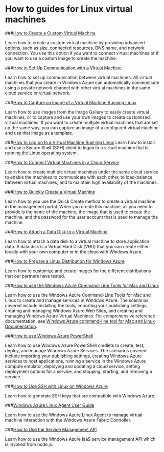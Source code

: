 <properties linkid="manage-linux-how-to-guides" urlDisplayName="How to guides" pageTitle="Windows Azure Linux virtual machine how-to guides" Title="Windows Azure Linux virtual machine how-to guides" metaKeywords="Azure Linux vms, Linux vms, Linux virtual machine" Description="Find topics about Linux virtual machines (VMs) on Windows Azure." metaCanonical="" disqusComments="0" umbracoNaviHide="0" />



<h1 id="guides">How to guides for Linux virtual machines</h1>




###[How to Create a Custom Virtual Machine](/en-us/manage/linux/common-tasks/upload-a-VHD/)

Learn how to create a custom virtual machine by providing advanced options, such as size, connected resources, DNS name, and network connection. You use this option if you want to connect virtual machines or if you want to use a custom image to create the machine.
 
###[How to Set Up Communication with a Virtual Machine](/en-us/manage/linux/how-to-guides/setup-endpoints/)
 
Learn how to set up communication between virtual machines. All virtual machines that you create in Windows Azure can automatically communicate using a private network channel with other virtual machines in the same cloud service or virtual network. 

###[How to Capture an Image of a Virtual Machine Running Linux](/en-us/manage/linux/how-to-guides/capture-an-image/)
 
Learn how to use images from the Image Gallery to easily create virtual machines, or to capture and use your own images to create customized virtual machines. If you want to create multiple virtual machines that are set up the same way, you can capture an image of a configured virtual machine and use that image as a template.

###[How to Log on to a Virtual Machine Running Linux](/en-us/manage/linux/how-to-guides/log-on-a-linux-vm/)
Learn how to install and use a Secure Shell (SSH) client to logon to a virtual machine that is running the Linux operating system. 

###[How to Connect Virtual Machines in a Cloud Service](/en-us/manage/linux/how-to-guides/connect-to-a-cloud-service/)
 
Learn how to create multiple virtual machines under the same cloud service to enable the machines to communicate with each other, to load-balance between virtual machines, and to maintain high availability of the machines.

###[How to Quickly Create a Virtual Machine](/en-us/manage/linux/how-to-guides/quickly-create-a-vm/)

Learn how to you use the Quick Create method to create a virtual machine in the management portal. When you create this machine, all you need to provide is the name of the machine, the image that is used to create the machine, and the password for the user account that is used to manage the machine.


###[How to Attach a Data Disk to a Virtual Machine](/en-us/manage/linux/how-to-guides/attach-a-disk/)

Learn how to attach a data disk to a virtual machine to store application data. A data disk is a Virtual Hard Disk (VHD) that you can create either locally with your own computer or in the cloud with Windows Azure. 

###[How to Prepare a Linux Distribution for Windows Azure](/en-us/manage/linux/how-to-guides/prepare-a-linux-distribution/)

Learn how to customize and create images for the different distributions that our partners have tested.



###[How to use the Windows Azure Command-Line Tools for Mac and Linux](/en-us/manage/linux/how-to-guides/command-line-tools/)

Learn how to use the Windows Azure Command-Line Tools for Mac and Linux to create and manage services in Windows Azure. The scenarios covered include installing the tools, importing your publishing settings, creating and managing Windows Azure Web Sites, and creating and managing Windows Azure Virtual Machines. For comprehensive reference documentation, see [Windows Azure command-line tool for Mac and Linux Documentation][reference-docs]. 


###[How to use Windows Azure PowerShell](/en-us/manage/linux/how-to-guides/powershell-cmdlets/)

Learn how to use Windows Azure PowerShell cmdlets to create, test, deploy, and manage Windows Azure Services. The scenarios covered include importing your publishing settings, creating Windows Azure services to host applications, running a service in the Windows Azure compute emulator, deploying and updating a cloud service, setting deployment options for a service, and stopping, starting, and removing a service.


###[How to Use SSH with Linux on Windows Azure](/en-us/manage/linux/how-to-guides/ssh-into-linux/)
 
Learn how to generate SSH keys that are compatible with Windows Azure.
 

###[Windows Azure Linux Agent User Guide](/en-us/manage/linux/how-to-guides/linux-agent-guide/)

Learn how to use the Windows Azure Linux Agent to manage virtual machine interaction with the Windows Azure Fabric Controller. 



###[How to Use the Service Management API](/en-us/manage/linux/how-to-guides/howto-service-mgmt/)

Learn how to use the Windows Azure IaaS service management API which is invoked from node.js.

[reference-docs]: http://go.microsoft.com/fwlink/?LinkId=252246
